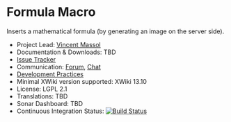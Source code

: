 # Formula Macro

Inserts a mathematical formula (by generating an image on the server side).

* Project Lead: [Vincent Massol](https://www.xwiki.org/xwiki/bin/view/XWiki/VincentMassol)
* Documentation & Downloads: TBD
* [Issue Tracker](https://jira.xwiki.org/browse/FORMULA)
* Communication: [Forum](<https://forum.xwiki.org/>), [Chat](https://dev.xwiki.org/xwiki/bin/view/Community/Chat)
* [Development Practices](https://dev.xwiki.org)
* Minimal XWiki version supported: XWiki 13.10
* License: LGPL 2.1
* Translations: TBD
* Sonar Dashboard: TBD
* Continuous Integration Status: [![Build Status](https://ci.xwiki.org/buildStatus/icon?job=XWiki+Contrib%2Fmacro-formula%2Fmaster)](https://ci.xwiki.org/job/XWiki%20Contrib/job/macro-formula/job/master/)
